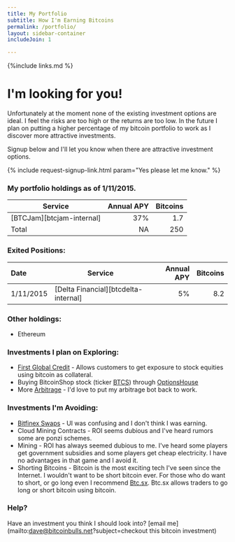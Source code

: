 ```yaml
---
title: My Portfolio
subtitle: How I'm Earning Bitcoins
permalink: /portfolio/
layout: sidebar-container
includeJoin: 1

---
```


{%include links.md %}


# I'm looking for you!
Unfortunately at the moment none of the existing investment options are ideal. I feel the risks are too high or the returns are too low. In the future I plan on putting a higher percentage of my bitcoin portfolio to work as I discover more attractive investments.

Signup below and I'll let you know when there are attractive investment options.

{% include request-signup-link.html param="Yes please let me know." %}

### My portfolio holdings as of 1/11/2015.

| Service                               | Annual APY    | Bitcoins |
| -----------------------------------   |-------------: | -----:   |
| [BTCJam][btcjam-internal]             |           37% |   1.7    |
| Total                                 |            NA |   250    |



### Exited Positions:

| Date      | Service                               | Annual APY    | Bitcoins |
| :--       | -----------------------------------   |-------------: | -----:   |
| 1/11/2015 | [Delta Financial][btcdelta-internal]  |            5% |   8.2    |


### Other holdings:
* Ethereum

### Investments I plan on Exploring:

* [First Global Credit](http://firstglobalcredit.com/) - Allows customers to get exposure to stock equities using bitcoin as collateral.
* Buying BitcoinShop stock (ticker [BTCS](https://www.google.com/finance?q=btcs)) through [OptionsHouse](http://oh.tellapal.com/a/clk/22Dppg)
* More [Arbitrage](/how-to-earn-bitcoins-through-arbitrage.html) - I'd love to put my arbitrage bot back to work.

### Investments I'm Avoiding:

* [Bitfinex Swaps](/bitfinex-pays-bitcoin-interest.html) - UI was confusing and I don't think I was earning.
* Cloud Mining Contracts - ROI seems dubious and I've heard rumors some are ponzi schemes.
* Mining - ROI has always seemed dubious to me. I've heard some players get government subsidies and some players get cheap electricity. I have no advantages in that game and I avoid it.
* Shorting Bitcoins - Bitcoin is the most exciting tech I've seen since the Internet. I wouldn't want to be short bitcoin ever. For those who do want to short, or go long even I recommend [Btc.sx](https://btc.sx/). Btc.sx allows traders to go long or short bitcoin using bitcoin.


### Help?

Have an investment you think I should look into? [email me](mailto:dave@bitcoinbulls.net?subject=checkout this bitcoin investment)